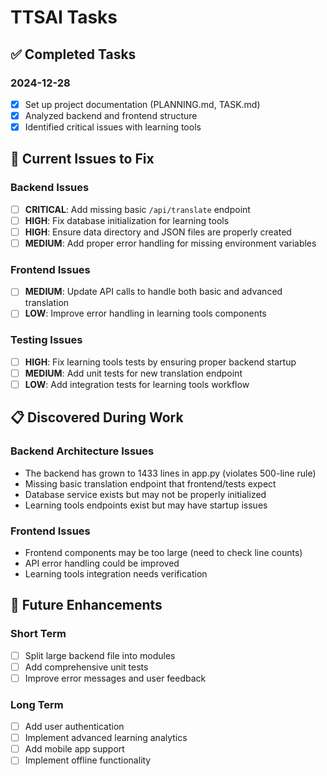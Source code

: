 # TTSAI Tasks

## ✅ Completed Tasks

### 2024-12-28
- [x] Set up project documentation (PLANNING.md, TASK.md)
- [x] Analyzed backend and frontend structure
- [x] Identified critical issues with learning tools

## 🔧 Current Issues to Fix

### Backend Issues
- [ ] **CRITICAL**: Add missing basic `/api/translate` endpoint
- [ ] **HIGH**: Fix database initialization for learning tools
- [ ] **HIGH**: Ensure data directory and JSON files are properly created
- [ ] **MEDIUM**: Add proper error handling for missing environment variables

### Frontend Issues  
- [ ] **MEDIUM**: Update API calls to handle both basic and advanced translation
- [ ] **LOW**: Improve error handling in learning tools components

### Testing Issues
- [ ] **HIGH**: Fix learning tools tests by ensuring proper backend startup
- [ ] **MEDIUM**: Add unit tests for new translation endpoint
- [ ] **LOW**: Add integration tests for learning tools workflow

## 📋 Discovered During Work

### Backend Architecture Issues
- The backend has grown to 1433 lines in app.py (violates 500-line rule)
- Missing basic translation endpoint that frontend/tests expect
- Database service exists but may not be properly initialized
- Learning tools endpoints exist but may have startup issues

### Frontend Issues  
- Frontend components may be too large (need to check line counts)
- API error handling could be improved
- Learning tools integration needs verification

## 🚀 Future Enhancements

### Short Term
- [ ] Split large backend file into modules
- [ ] Add comprehensive unit tests
- [ ] Improve error messages and user feedback

### Long Term  
- [ ] Add user authentication
- [ ] Implement advanced learning analytics
- [ ] Add mobile app support
- [ ] Implement offline functionality 